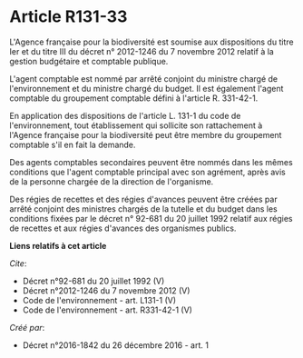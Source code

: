 # Article R131-33

L'Agence française pour la biodiversité est soumise aux dispositions du titre Ier et du titre III du décret n° 2012-1246 du 7
novembre 2012 relatif à la gestion budgétaire et comptable publique.

L'agent comptable est nommé par arrêté conjoint du ministre chargé de l'environnement et du ministre chargé du budget. Il est
également l'agent comptable du groupement comptable défini à l'article R. 331-42-1.

En application des dispositions de l'article L. 131-1 du code de l'environnement, tout établissement qui sollicite son
rattachement à l'Agence française pour la biodiversité peut être membre du groupement comptable s'il en fait la demande.

Des agents comptables secondaires peuvent être nommés dans les mêmes conditions que l'agent comptable principal avec son
agrément, après avis de la personne chargée de la direction de l'organisme.

Des régies de recettes et des régies d'avances peuvent être créées par arrêté conjoint des ministres chargés de la tutelle et
du budget dans les conditions fixées par le décret n° 92-681 du 20 juillet 1992 relatif aux régies de recettes et aux régies
d'avances des organismes publics.

**Liens relatifs à cet article**

_Cite_:

  - Décret n°92-681 du 20 juillet 1992 (V)
  - Décret n°2012-1246 du 7 novembre 2012 (V)
  - Code de l'environnement - art. L131-1 (V)
  - Code de l'environnement - art. R331-42-1 (V)

_Créé par_:

  - Décret n°2016-1842 du 26 décembre 2016 - art. 1
